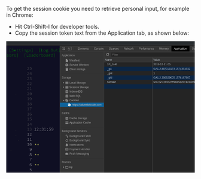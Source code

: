 To get the session cookie you need to retrieve personal input, for example in Chrome:

* Hit Ctrl-Shift-I for developer tools.
* Copy the session token text from the Application tab, as shown below:

![](cookie.png)
